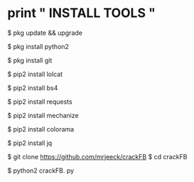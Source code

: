 # print " INSTALL TOOLS "
$ pkg update && upgrade

$ pkg install python2

$ pkg install git

$ pip2 install lolcat

$ pip2 install bs4

$ pip2 install requests

$ pip2 install mechanize

$ pip2 install colorama

$ pip2 install jq

$ git clone https://github.com/mrjeeck/crackFB
$ cd crackFB



$ python2 crackFB. py

